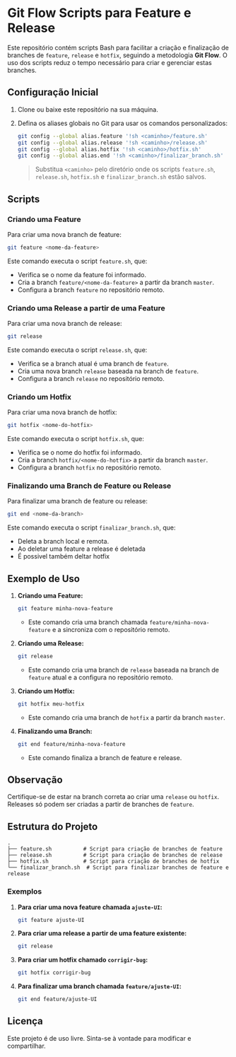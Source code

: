 
# Git Flow Scripts para Feature e Release

Este repositório contém scripts Bash para facilitar a criação e finalização de branches de `feature`, `release` e `hotfix`, seguindo a metodologia **Git Flow**. O uso dos scripts reduz o tempo necessário para criar e gerenciar estas branches.

## Configuração Inicial

1. Clone ou baixe este repositório na sua máquina.
2. Defina os aliases globais no Git para usar os comandos personalizados:

   ```bash
   git config --global alias.feature '!sh <caminho>/feature.sh'
   git config --global alias.release '!sh <caminho>/release.sh'
   git config --global alias.hotfix '!sh <caminho>/hotfix.sh'
   git config --global alias.end '!sh <caminho>/finalizar_branch.sh'
   ```

   > Substitua `<caminho>` pelo diretório onde os scripts `feature.sh`, `release.sh`, `hotfix.sh` e `finalizar_branch.sh` estão salvos.

## Scripts

### Criando uma Feature

Para criar uma nova branch de feature:

```bash
git feature <nome-da-feature>
```

Este comando executa o script `feature.sh`, que:
- Verifica se o nome da feature foi informado.
- Cria a branch `feature/<nome-da-feature>` a partir da branch `master`.
- Configura a branch `feature` no repositório remoto.

### Criando uma Release a partir de uma Feature

Para criar uma nova branch de release:

```bash
git release
```

Este comando executa o script `release.sh`, que:
- Verifica se a branch atual é uma branch de `feature`.
- Cria uma nova branch `release` baseada na branch de `feature`.
- Configura a branch `release` no repositório remoto.

### Criando um Hotfix

Para criar uma nova branch de hotfix:

```bash
git hotfix <nome-do-hotfix>
```

Este comando executa o script `hotfix.sh`, que:
- Verifica se o nome do hotfix foi informado.
- Cria a branch `hotfix/<nome-do-hotfix>` a partir da branch `master`.
- Configura a branch `hotfix` no repositório remoto.

### Finalizando uma Branch de Feature ou Release

Para finalizar uma branch de feature ou release:

```bash
git end <nome-da-branch>
```

Este comando executa o script `finalizar_branch.sh`, que:
- Deleta a branch local e remota.
- Ao deletar uma feature a release é deletada
- É possivel também deltar hotfix

## Exemplo de Uso

1. **Criando uma Feature:**
   ```bash
   git feature minha-nova-feature
   ```

   - Este comando cria uma branch chamada `feature/minha-nova-feature` e a sincroniza com o repositório remoto.

2. **Criando uma Release:**
   ```bash
   git release
   ```

   - Este comando cria uma branch de `release` baseada na branch de `feature` atual e a configura no repositório remoto.

3. **Criando um Hotfix:**
   ```bash
   git hotfix meu-hotfix
   ```

   - Este comando cria uma branch de `hotfix` a partir da branch `master`.

4. **Finalizando uma Branch:**
   ```bash
   git end feature/minha-nova-feature
   ```

   - Este comando finaliza a branch de feature e release.

## Observação

Certifique-se de estar na branch correta ao criar uma `release` ou `hotfix`. Releases só podem ser criadas a partir de branches de `feature`.

## Estrutura do Projeto

```plaintext
.
├── feature.sh          # Script para criação de branches de feature
├── release.sh          # Script para criação de branches de release
├── hotfix.sh           # Script para criação de branches de hotfix
└── finalizar_branch.sh  # Script para finalizar branches de feature e release
```

### Exemplos

1. **Para criar uma nova feature chamada `ajuste-UI`:**
   ```bash
   git feature ajuste-UI
   ```

2. **Para criar uma release a partir de uma feature existente:**
   ```bash
   git release
   ```

3. **Para criar um hotfix chamado `corrigir-bug`:**
   ```bash
   git hotfix corrigir-bug
   ```

4. **Para finalizar uma branch chamada `feature/ajuste-UI`:**
   ```bash
   git end feature/ajuste-UI
   ```

## Licença

Este projeto é de uso livre. Sinta-se à vontade para modificar e compartilhar.
